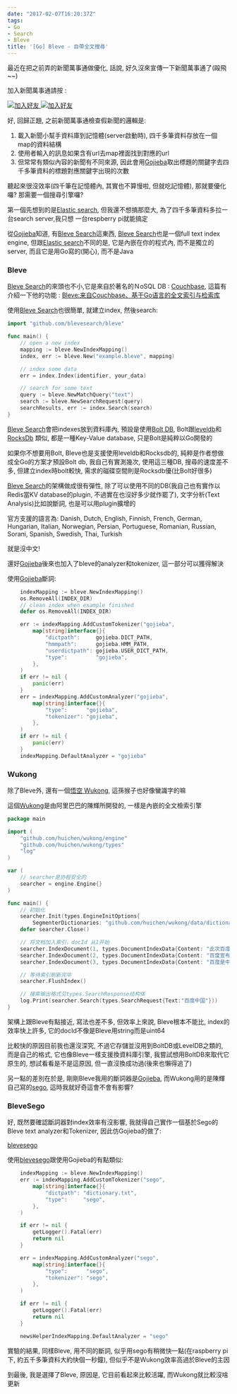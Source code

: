 ```yaml
---
date: "2017-02-07T16:20:37Z"
tags:
- Go
- Search
- Bleve
title: '[Go] Bleve - 自帶全文搜尋'
---
```


最近在把之前弄的新聞萬事通做優化, 話說, 好久沒來宣傳一下新聞萬事通了(毆飛~~)

加入新聞萬事通請按 :

[![加入好友](http://qr-official.line.me/L/8J7Xfy_Tas.png) ![加入好友](https://scdn.line-apps.com/n/line_add_friends/btn/zh-Hant.png)](https://line.me/R/ti/p/%40cur4648v)

好, 回歸正題, 之前新聞萬事通檢查假新聞的邏輯是:

1. 載入新聞小幫手資料庫到記憶體(server啟動時), 四千多筆資料存放在一個map的資料結構
1. 使用者輸入的訊息如果含有url去map裡面找到對應的url
1. 但常常有類似內容的新聞有不同來源, 因此會用[Gojieba](https://github.com/yanyiwu/gojieba)取出標題的關鍵字去四千多筆資料的標題對應關鍵字出現的次數

聽起來很沒效率(四千筆在記憶體內, 其實也不算慢啦, 但就吃記憶體), 那就要優化囉? 那需要一個搜尋引擎囉?

第一個先想到的是[Elastic search](https://www.elastic.co/products/elasticsearch), 但我還不想搞那麼大, 為了四千多筆資料多拉一台search server,我只想
一台respberry pi就能搞定

從[Gojieba](https://github.com/yanyiwu/gojieba)知道, 有[Bleve Search](http://www.blevesearch.com/)這東西, [Bleve Search](http://www.blevesearch.com/)也是一個full text index engine,
但跟[Elastic search](https://www.elastic.co/products/elasticsearch)不同的是, 它是內嵌在你的程式內, 而不是獨立的server, 而且它是用Go寫的(開心), 而不是Java

### Bleve

[Bleve Search](http://www.blevesearch.com/)的來頭也不小,它是來自於著名的ＮoSQL DB : [Couchbase](https://www.couchbase.com/), 這篇有介紹一下他的功能 : [Bleve:来自Couchbase、基于Go语言的全文索引与检索库](http://www.infoq.com/cn/news/2015/03/bleve-couchbase-go)

使用[Bleve Search](http://www.blevesearch.com/)也很簡單, 就建立index, 然後search:

```go
import "github.com/blevesearch/bleve"

func main() {
    // open a new index
    mapping := bleve.NewIndexMapping()
    index, err := bleve.New("example.bleve", mapping)

    // index some data
    err = index.Index(identifier, your_data)

    // search for some text
    query := bleve.NewMatchQuery("text")
    search := bleve.NewSearchRequest(query)
    searchResults, err := index.Search(search)
}
```

[Bleve Search](http://www.blevesearch.com/)會把indexes放到資料庫內, 預設是使用[Bolt DB](https://github.com/boltdb/bolt), Bolt跟[leveldb](https://github.com/google/leveldb)和[RocksDb](http://rocksdb.org/)
類似, 都是一種Key-Value database, 只是Bolt是純粹以Go開發的

如果你不想要用Bolt, Bleve也是支援使用leveldb和Rocksdb的, 純粹是作者想做成全Go的方案才預設Bolt db, 我自己有實測幾次, 使用這三種DB, 搜尋的速度差不多, 但建立index時bolt較快, 需求的磁碟空間則是Rocksdb優(比Bolt好很多)

[Bleve Search](http://www.blevesearch.com/)的架構做成很有彈性, 除了可以使用不同的DB(我自己也有實作以Redis當KV database的plugin, 不過實在也沒好多少就作罷了), 文字分析(Text Analysis)比如說斷詞, 也是可以用plugin擴增的

官方支援的語言為: Danish, Dutch, English, Finnish, French, German, Hungarian, Italian, Norwegian, Persian, Portuguese, Romanian, Russian, Sorani, Spanish, Swedish, Thai, Turkish

就是沒中文! 

還好[Gojieba](https://github.com/yanyiwu/gojieba)後來也加入了bleve的analyzer和tokenizer, 這一部分可以獲得解決

使用[Gojieba](https://github.com/yanyiwu/gojieba)斷詞:

```go
	indexMapping := bleve.NewIndexMapping()
    os.RemoveAll(INDEX_DIR)
    // clean index when example finished
    defer os.RemoveAll(INDEX_DIR)

    err := indexMapping.AddCustomTokenizer("gojieba",
        map[string]interface{}{
            "dictpath":     gojieba.DICT_PATH,
            "hmmpath":      gojieba.HMM_PATH,
            "userdictpath": gojieba.USER_DICT_PATH,
            "type":         "gojieba",
        },
    )
    if err != nil {
        panic(err)
    }
    err = indexMapping.AddCustomAnalyzer("gojieba",
        map[string]interface{}{
            "type":      "gojieba",
            "tokenizer": "gojieba",
        },
    )
    if err != nil {
        panic(err)
    }
    indexMapping.DefaultAnalyzer = "gojieba"
```

### Wukong

除了Bleve外, 還有一個[悟空 Wukong](https://github.com/huichen/wukong), 這孫猴子也好像蠻識字的嘛

這個[Wukong](https://github.com/huichen/wukong)是由阿里巴巴的陳輝所開發的, 一樣是內嵌的全文檢索引擎

```go
package main

import (
    "github.com/huichen/wukong/engine"
    "github.com/huichen/wukong/types"
    "log"
)

var (
    // searcher是协程安全的
    searcher = engine.Engine{}
)

func main() {
    // 初始化
    searcher.Init(types.EngineInitOptions{
        SegmenterDictionaries: "github.com/huichen/wukong/data/dictionary.txt"})
    defer searcher.Close()

    // 将文档加入索引，docId 从1开始
    searcher.IndexDocument(1, types.DocumentIndexData{Content: "此次百度收购将成中国互联网最大并购"}, false)
    searcher.IndexDocument(2, types.DocumentIndexData{Content: "百度宣布拟全资收购91无线业务"}, false)
    searcher.IndexDocument(3, types.DocumentIndexData{Content: "百度是中国最大的搜索引擎"}, false)

    // 等待索引刷新完毕
    searcher.FlushIndex()

    // 搜索输出格式见types.SearchResponse结构体
    log.Print(searcher.Search(types.SearchRequest{Text:"百度中国"}))
}
```

架構上跟Bleve有點接近, 寫法也差不多, 但效率上來說, Bleve根本不能比, index的效率快上許多, 它的docId不像是Bleve用string而是uint64

比較快的原因目前我也還沒深究, 不過它存儲並沒用到BoltDB或LevelDB之類的, 而是自己的格式, 它也像Bleve一樣支援換資料庫引擎, 我嘗試想用BoltDB來取代它原生的, 想試看看是不是這原因, 但一直沒換成功過(後來也懶得追了)

另一點的差別在於是, 剛剛Bleve我用的斷詞器是[Gojieba](https://github.com/yanyiwu/gojieba), 而Wukong用的是陳輝自己寫的[sego](https://github.com/huichen/sego),
這時我就好奇這會不會有影響?

### BleveSego

好, 既然要確認斷詞器對index效率有沒影響, 我就得自己實作一個基於Sego的Bleve text analyzer和Tokenizer, 因此仿Gojieba的做了:

[blevesego](https://github.com/julianshen/blevesego)

使用[blevesego](https://github.com/julianshen/blevesego)跟使用Gojieba的有點類似:

```go
	indexMapping := bleve.NewIndexMapping()
	err := indexMapping.AddCustomTokenizer("sego",
		map[string]interface{}{
			"dictpath": "dictionary.txt",
			"type":     "sego",
		},
	)

	if err != nil {
		getLogger().Fatal(err)
		return nil
	}

	err = indexMapping.AddCustomAnalyzer("sego",
		map[string]interface{}{
			"type":      "sego",
			"tokenizer": "sego",
		},
	)

	if err != nil {
		getLogger().Fatal(err)
		return nil
	}

	newsHelperIndexMapping.DefaultAnalyzer = "sego"
```

實驗的結果, 同樣Bleve, 用不同的斷詞, 似乎用sego有稍微快一點(在raspberry pi下, 約五千多筆資料大約快個一秒鐘), 但似乎不是Wukong效率高過於Bleve的主因

到最後, 我是選擇了Bleve, 原因是, 它目前看起來比較活躍, 而Wukong就比較沒啥更新